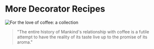 # More Decorator Recipes

![For the love of coffee: a collection](images/new-ideas.jpg)

> "The entire history of Mankind's relationship with coffee is a futile attempt to have the reality of its taste live up to the promise of its aroma."
